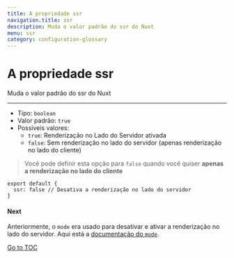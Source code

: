 ```yaml
---
title: A propriedade ssr
navigation.title: ssr
description: Muda o valor padrão do ssr do Nuxt
menu: ssr
category: configuration-glossary
---
```

# A propriedade ssr

Muda o valor padrão do ssr do Nuxt

---

- Tipo: `boolean`
- Valor padrão: `true`
- Possíveis valores:
  - `true`: Renderização no Lado do Servidor ativada 
  - `false`: Sem renderização no lado do servidor (apenas renderização no lado do cliente)

> Você pode definir esta opção para `false` quando você quiser **apenas a renderização no lado do cliente**

```js{}[nuxt.config.js]
export default {
  ssr: false // Desativa a renderização no lado do servidor 
}
```

#### Next
Anteriormente, o `mode` era usado para desativar e ativar a renderização no lado do servidor. Aqui está a [documentação do `mode`](./configuration-glossary/configuration-mode).

<span style='float: footnote;'><a href="../index.html#toc">Go to TOC</a></span>
